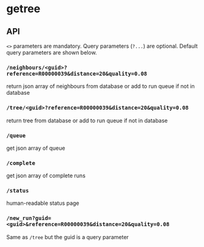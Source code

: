# getree

## API

`<>` parameters are mandatory. Query parameters (`?...`) are optional. Default query parameters are shown below.

### `/neighbours/<guid>?reference=R00000039&distance=20&quality=0.08`

return json array of neighbours from database or add to run queue if not in database

### `/tree/<guid>?reference=R00000039&distance=20&quality=0.08`

return tree from database or add to run queue if not in database
  
### `/queue`

get json array of queue
  
### `/complete`

get json array of complete runs
  
### `/status`

human-readable status page

### `/new_run?guid=<guid>&reference=R00000039&distance=20&quality=0.08`

Same as `/tree` but the guid is a query parameter
